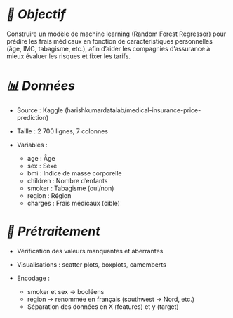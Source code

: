 # *🎯 Objectif*
Construire un modèle de machine learning (Random Forest Regressor) pour prédire les frais médicaux en fonction de caractéristiques personnelles (âge, IMC, tabagisme, etc.), afin d’aider les compagnies d’assurance à mieux évaluer les risques et fixer les tarifs.

# *📊 Données*

* Source : Kaggle (harishkumardatalab/medical-insurance-price-prediction)
  
* Taille : 2 700 lignes, 7 colonnes
  
* Variables :
   * age : Âge
   * sex : Sexe
   * bmi : Indice de masse corporelle
   * children : Nombre d’enfants
   * smoker : Tabagisme (oui/non)
   * region : Région
   * charges : Frais médicaux (cible)
     
# *🧹 Prétraitement*

* Vérification des valeurs manquantes et aberrantes
  
* Visualisations : scatter plots, boxplots, camemberts
  
* Encodage :
    * smoker et sex → booléens
    * region → renommée en français (southwest → Nord, etc.)
    * Séparation des données en X (features) et y (target)







